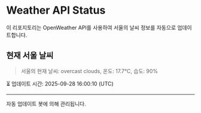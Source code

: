 
# Weather API Status

이 리포지토리는 OpenWeather API를 사용하여 서울의 날씨 정보를 자동으로 업데이트합니다.

## 현재 서울 날씨
> 서울의 현재 날씨: overcast clouds, 온도: 17.7°C, 습도: 90%

⏳ 업데이트 시간: 2025-09-28 16:00:10 (UTC)

---
자동 업데이트 봇에 의해 관리됩니다.
